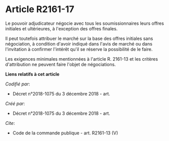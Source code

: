 # Article R2161-17

Le pouvoir adjudicateur négocie avec tous les soumissionnaires leurs offres initiales et ultérieures, à l'exception des
offres finales. 

Il peut toutefois attribuer le marché sur la base des offres initiales sans négociation, à condition d'avoir indiqué dans
l'avis de marché ou dans l'invitation à confirmer l'intérêt qu'il se réserve la possibilité de le faire. 

Les exigences minimales mentionnées à l'article R. 2161-13 et les critères d'attribution ne peuvent faire l'objet de
négociations.

**Liens relatifs à cet article**

_Codifié par_:

  - Décret n°2018-1075 du 3 décembre 2018 - art.

_Créé par_:

  - Décret n°2018-1075 du 3 décembre 2018 - art.

_Cite_:

  - Code de la commande publique - art. R2161-13 (V)
